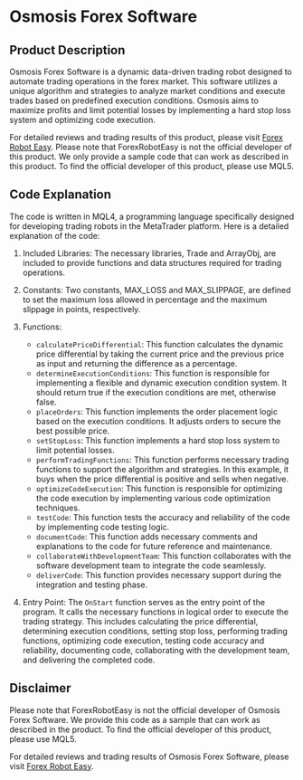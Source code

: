 # Osmosis Forex Software

## Product Description

Osmosis Forex Software is a dynamic data-driven trading robot designed to automate trading operations in the forex market. This software utilizes a unique algorithm and strategies to analyze market conditions and execute trades based on predefined execution conditions. Osmosis aims to maximize profits and limit potential losses by implementing a hard stop loss system and optimizing code execution.

For detailed reviews and trading results of this product, please visit [Forex Robot Easy](https://forexroboteasy.com/forex-robot-review/osmosis-forex-software-review-of-dynamic-data-driven-trading/). Please note that ForexRobotEasy is not the official developer of this product. We only provide a sample code that can work as described in this product. To find the official developer of this product, please use MQL5.

## Code Explanation

The code is written in MQL4, a programming language specifically designed for developing trading robots in the MetaTrader platform. Here is a detailed explanation of the code:

1. Included Libraries: The necessary libraries, Trade and ArrayObj, are included to provide functions and data structures required for trading operations.

2. Constants: Two constants, MAX_LOSS and MAX_SLIPPAGE, are defined to set the maximum loss allowed in percentage and the maximum slippage in points, respectively.

3. Functions:
   - `calculatePriceDifferential`: This function calculates the dynamic price differential by taking the current price and the previous price as input and returning the difference as a percentage.
   - `determineExecutionConditions`: This function is responsible for implementing a flexible and dynamic execution condition system. It should return true if the execution conditions are met, otherwise false.
   - `placeOrders`: This function implements the order placement logic based on the execution conditions. It adjusts orders to secure the best possible price.
   - `setStopLoss`: This function implements a hard stop loss system to limit potential losses.
   - `performTradingFunctions`: This function performs necessary trading functions to support the algorithm and strategies. In this example, it buys when the price differential is positive and sells when negative.
   - `optimizeCodeExecution`: This function is responsible for optimizing the code execution by implementing various code optimization techniques.
   - `testCode`: This function tests the accuracy and reliability of the code by implementing code testing logic.
   - `documentCode`: This function adds necessary comments and explanations to the code for future reference and maintenance.
   - `collaborateWithDevelopmentTeam`: This function collaborates with the software development team to integrate the code seamlessly.
   - `deliverCode`: This function provides necessary support during the integration and testing phase.

4. Entry Point: The `OnStart` function serves as the entry point of the program. It calls the necessary functions in logical order to execute the trading strategy. This includes calculating the price differential, determining execution conditions, setting stop loss, performing trading functions, optimizing code execution, testing code accuracy and reliability, documenting code, collaborating with the development team, and delivering the completed code.

## Disclaimer

Please note that ForexRobotEasy is not the official developer of Osmosis Forex Software. We provide this code as a sample that can work as described in the product. To find the official developer of this product, please use MQL5.

For detailed reviews and trading results of Osmosis Forex Software, please visit [Forex Robot Easy](https://forexroboteasy.com/forex-robot-review/osmosis-forex-software-review-of-dynamic-data-driven-trading/).
